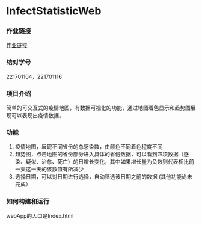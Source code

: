 # InfectStatisticWeb

### 作业链接

[作业链接](https://www.cnblogs.com/pcysoushu/p/12490780.html)





### 结对学号

221701104，221701116







### 项目介绍

简单的可交互式的疫情地图，有数据可视化的功能，通过地图着色显示和趋势图展现可以表现出疫情数据。





### 功能

1. 疫情地图，展现不同省份的总感染数，由颜色不同着色程度不同
2. 趋势图，点击地图的省份部分进入具体的省份数据，可以看到四项数据（感染、疑似、治愈、死亡）的日增长变化，其中如果增长量为负数则代表相比前一天这一天的该数值有所减少
3. 选择日期，可以对日期进行选择，自动筛选该日期之前的数据
(其他功能尚未完成）




### 如何构建和运行

webApp的入口是Index.html
